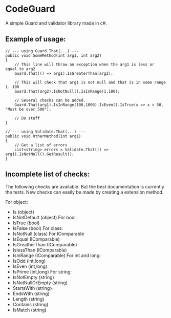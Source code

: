 CodeGuard
=========

A simple Guard and validator library made in c#.

Example of usage:
-----------------
	
	// --- using Guard.That(...) ---
	public void SomeMethod(int arg1, int arg2)
	{
		// This line will throw an exception when the arg1 is less or equal to arg2
		Guard.That(() => arg1).IsGreaterThan(arg2);

		// This will check that arg1 is not null and that is in some range 1..100
		Guard.That(arg2).IsNotNull().IsInRange(1,100);

		// Several checks can be added.
		Guard.That(arg1).IsInRange(100,1000).IsEven().IsTrue(x => x > 50, "Must be over 500");

		// Do stuff
	}

	// --- using Validate.That(...) ---
	public void OtherMethod(int arg1)
	{
		// Get a list of errors
		List<string> errors = Validate.That(() => arg1).IsNotNull().GetResult();
	}


Incomplete list of checks:
--------------------------

The following checks are available. But the best documentation is currently the tests.
New checks can easily be made by creating a extension method.

For object:
* Is<Type> (object)
* IsNotDefault (object)
For bool:
* IsTrue (bool)
* IsFalse (bool)
For class:
* IsNotNull (class)
For IComparable
* IsEqual (IComparable)
* IsGreatherThan (IComparable)
* IslessThan (IComparable)
* IsInRange (IComparable)
For int and long:
* IsOdd (int,long)
* IsEven (int,long)
* IsPrime (int,long)
For string:
* IsNotEmpty (string)
* IsNotNullOrEmpty (string)
* StartsWith (string>
* EndsWith (string)
* Length (string)
* Contains (string)
* IsMatch (string)

